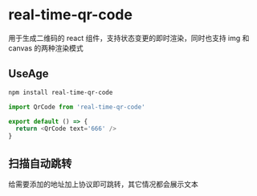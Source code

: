 # real-time-qr-code

用于生成二维码的 react 组件，支持状态变更的即时渲染，同时也支持 img 和 canvas 的两种渲染模式

## UseAge

```powershell
npm install real-time-qr-code
```

```javascript
import QrCode from 'real-time-qr-code'

export default () => {
  return <QrCode text='666' />
}
```

## 扫描自动跳转

给需要添加的地址加上协议即可跳转，其它情况都会展示文本
